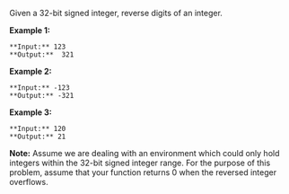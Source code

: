 Given a 32-bit signed integer, reverse digits of an integer.

**Example 1:**
```
**Input:** 123
**Output:**  321
```
**Example 2:**
```
**Input:** -123
**Output:** -321
```
**Example 3:**
```
**Input:** 120
**Output:** 21
```
**Note:**
Assume we are dealing with an environment which could only hold integers within the 32-bit signed integer range. For the purpose of this problem, assume that your function returns 0 when the reversed integer overflows.

